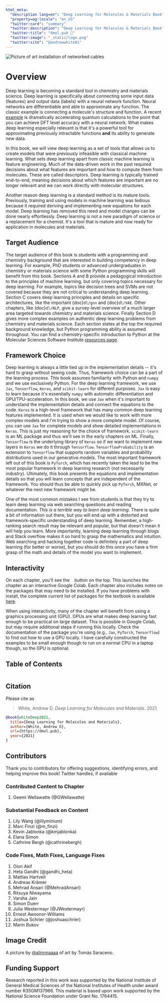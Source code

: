```yaml
---
html_meta:
  "description lang=en": "Deep Learning for Molecules & Materials Book"
  "property=og:locale": "en_US"
  "twitter:card": "summary"
  "twitter:description": "Deep Learning for Molecules & Materials Book"
  "twitter:title": "dmol.pub 📖"
  "twitter:image": "_static/logo.png"
  "twitter:site": "@andrewwhite01"
---
```

![Picture of art installation of networked cables](_static/images/header_small.jpg)

# Overview

Deep learning is becoming a standard tool in chemistry and materials science. Deep learning is specifically about connecting some input data (features) and output data (labels) with a neural network function. Neural networks are differentiable and able to approximate any function. The classic example is connecting a molecule's structure and function. A recent [example](https://doi.org/10.1039/C6SC05720A) is dramatically accelerating quantum calculations to the point that you can achieve DFT level accuracy with a neural network. What makes deep learning especially relevant is that it's a powerful tool for approximating previously intractable functions **and** its ability to generate new data.

In this book, we will view deep learning as a set of tools that allows us to create models that were previously infeasible with classical machine learning. What sets deep learning apart from classic machine learning is feature engineering. Much of the data-driven work in the past required decisions about what features are important and how to compute them from molecules. These are called descriptors. Deep learning is typically trained end-to-end, meaning decisions about which features are important are no longer relevant and we can work directly with molecular structures.

Another reason deep learning is a standard method is its mature tools. Previously, training and using models in machine learning was tedious because it required deriving and implementing new equations for each model. Deep learning has removed this need and model changes can be done nearly effortlessly. Deep learning is not a new paradigm of science or a replacement for a chemist. It's a tool that is mature and now ready for application in molecules and materials.

## Target Audience

The target audience of this book is students with a programming and chemistry background that are interested in building competency in deep learning. For example, PhD students or advanced undergraduates in chemistry or materials science with some Python programming skills will benefit from this book. Sections A and B provide a pedagogical introduction to the principles of machine learning, but only covering topics necessary for deep learning. For example, topics like decision trees and SVMs are not covered because they are not critical to understanding deep learning. Section C covers deep learning principles and details on specific architectures, like the important {doc}`dl/gnn` and {doc}`dl/VAE`. Other chapters, like {doc}`dl/NLP`, give a survey-level overview of a much larger area targeted towards chemistry and materials science. Finally Section D gives more complex examples on authentic deep learning problems from chemistry and materials science. Each section states at the top the required background knowledge, but Python programming ability is assumed throughout. You can find a chemistry-specific introduction to Python at the Molecular Sciences Software Institute [resources page](http://education.molssi.org/resources.html#programming).

## Framework Choice

Deep learning is always a little tied up in the implementation details -- it's hard to grasp without seeing code. Thus, framework choice can be a part of the learning process. This book assumes familiarity with Python and `numpy` and we use exclusively Python. For the deep learning framework, we use `Jax`, `Tensorflow`, `Keras`, and `scikit-learn` for different purposes. `Jax` is easy to learn because it's essentially `numpy` with automatic differentiation and GPU/TPU-acceleration. In this book, we use `Jax` when it's important to understand the implementation details and connect the equations to the code. `Keras` is a high-level framework that has many common deep learning features implemented. It is used when we would like to work with more complex models and I'm trying to show a more complete model. Of course, you can use `Jax` for complete models and show detailed implementations in `Keras`. This is just my reasoning for the choice of framework. `scikit-learn` is an ML package and thus we'll see in the early chapters on ML. Finally, `Tensorflow` is the underlying library of `Keras` so if we want to implement new layers in `Keras` we do it through `Tensorflow`. `TensorflowProbability` is an extension to `Tensorflow` that supports random variables and probability distributions used in our generative models. The most important framework left out of this book is `PyTorch`, which has recently taken the lead to be the most popular framework in deep learning research (not necessarily industry). Ultimately, this book presents the equations and implementation details so that you will learn concepts that are independent of the framework. You should thus be able to quickly pick up `PyTorch`, MXNet, or whatever the next new framework might be.

One of the most common mistakes I see from students is that they try to learn deep learning via web searching questions and reading documentation. *This is a terrible way to learn deep learning.* There is quite a bit of information out there, but you will end up with a distorted and framework-specific understanding of deep learning. Remember, a high-ranking search result may be relevant and popular, but that doesn't mean it will help you learn. More importantly, learning deep learning through blogs and Stack overflow makes it so hard to grasp the mathematics and intuition. Web searching and hacking together code is definitely a part of deep learning (for better or worse), but you should do this once you have a firm grasp of the math and details of the model you want to implement.

## Interactivity

On each chapter, you'll see the &nbsp;<i aria-label="Launch interactive content" class="fas fa-rocket"></i>&nbsp; button on the top. This launches the chapter as an interactive Google Colab. Each chapter also includes notes on the packages that may need to be installed. If you have problems with install, the complete current list of packages for the textbook is available [here](https://github.com/whitead/dmol-book/blob/master/requirements.txt).

When using interactivity, many of the chapter will benefit from using a graphics processing unit (GPU). GPUs are what makes deep learning fast enough to be practical on large dataset. This is possible in Google Colab, but may require additional steps if running this locally. Check the documentation of the package you're using (e.g., `Jax`, `PyTorch`, `Tensorflow`) to find out how to use a GPU locally. I have carefully constructed the examples to be small enough though to run on a normal CPU in a laptop though, so the GPU is optional.


## Table of Contents

```{tableofcontents}
```

## Citation

Please cite as

> White, Andrew D. *Deep Learning for Molecules and Materials*. 2021.

```bibtex
@book{whiteDeep2021,
  title={Deep Learning for Molecules and Materials},
  author={White, Andrew D},
  url={https://dmol.pub},
  year={2021}
}
```

## Contributors

Thank you to contributors for offering suggestions, identifying errors, and helping improve this book! Twitter handles, if available

### Contributed Content to Chapter

1. Geemi Wellawatte (@GWellawatte)

### Substantial Feedback on Content

1. Lily Wang (@lilyminium)
2. Marc Finzi (@m_finzi)
3. Kevin Jablonka (@kmjablonka)
4. Elana Simon
5. Cathrine Bergh (@cathrinebergh)

### Code Fixes, Math Fixes, Language Fixes

1. Oion Akif
2. Heta Gandhi (@gandhi_heta)
3. Mattias Hartveit
4. Andreas Krämer
5. Mehrad Ansari (@MehradAnsari)
6. Ritsuya Niwayama
7. Varsha Jain
8. Simon Duerr
9. Julia Westermayr (@JWestermayr)
10. Ernest Awoonor-Williams
11. Joshua Schrier (@joshuaschrier)
12. Marin Bukov

## Image Credit

A picture by [@alinnnaaaa](https://unsplash.com/@alinnnaaaa) of art by Tomás Saraceno.

## Funding Support

Research reported in this work was supported by the National Institute of General Medical Sciences of the National Institutes of Health under award number R35GM137966. This material is based upon work supported by the National Science Foundation under Grant No. 1764415.
